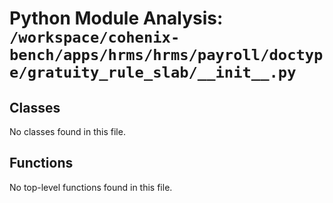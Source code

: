 # Python Module Analysis: `/workspace/cohenix-bench/apps/hrms/hrms/payroll/doctype/gratuity_rule_slab/__init__.py`

## Classes

No classes found in this file.


## Functions

No top-level functions found in this file.
